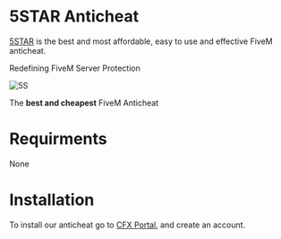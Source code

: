 # 5STAR Anticheat

[5STAR](https://store.5mscripts.eu/) is the best and most affordable, easy to use and effective FiveM anticheat.

Redefining FiveM Server Protection


![5S](https://cdn.discordapp.com/attachments/1416499778308800634/1416499821996412958/5M.png?ex=68c7ba82&is=68c66902&hm=91bf9afc17c44b8d53ebc03b73d360775a5a8de3a947c5c7302eae14a7d84b2d&)

The **best and cheapest** FiveM Anticheat

# Requirments
None

# Installation
To install our anticheat go to [CFX Portal](https://portal.cfx.re/assets/granted-assets), and create an account.
